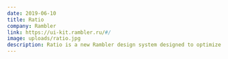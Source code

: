 ```yaml
---
date: 2019-06-10
title: Ratio
company: Rambler
link: https://ui-kit.rambler.ru/#/
image: uploads/ratio.jpg
description: Ratio is a new Rambler design system designed to optimize work with the visual language of products and their interfaces.
---
```

